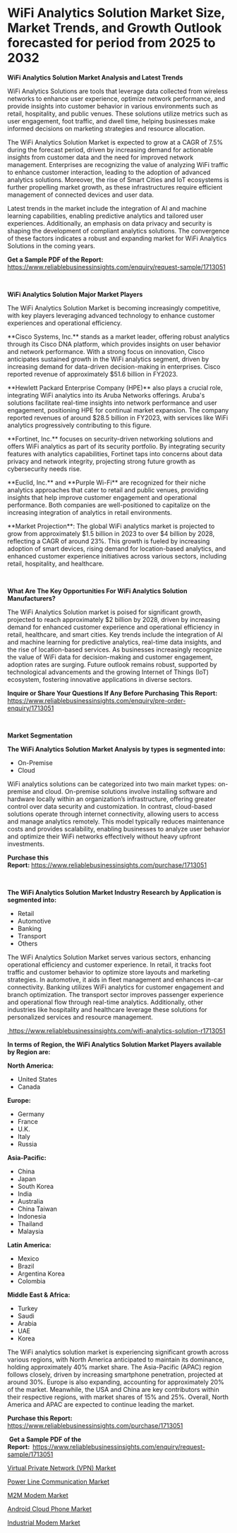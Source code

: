 <p><h1>WiFi Analytics Solution Market Size, Market Trends, and Growth Outlook forecasted for period from 2025 to 2032</h1></p><p><strong>WiFi Analytics Solution Market Analysis and Latest Trends</strong></p>
<p><p>WiFi Analytics Solutions are tools that leverage data collected from wireless networks to enhance user experience, optimize network performance, and provide insights into customer behavior in various environments such as retail, hospitality, and public venues. These solutions utilize metrics such as user engagement, foot traffic, and dwell time, helping businesses make informed decisions on marketing strategies and resource allocation.</p><p>The WiFi Analytics Solution Market is expected to grow at a CAGR of 7.5% during the forecast period, driven by increasing demand for actionable insights from customer data and the need for improved network management. Enterprises are recognizing the value of analyzing WiFi traffic to enhance customer interaction, leading to the adoption of advanced analytics solutions. Moreover, the rise of Smart Cities and IoT ecosystems is further propelling market growth, as these infrastructures require efficient management of connected devices and user data.</p><p>Latest trends in the market include the integration of AI and machine learning capabilities, enabling predictive analytics and tailored user experiences. Additionally, an emphasis on data privacy and security is shaping the development of compliant analytics solutions. The convergence of these factors indicates a robust and expanding market for WiFi Analytics Solutions in the coming years.</p></p>
<p><strong>Get a Sample PDF of the Report:&nbsp;</strong> <a href="https://www.reliablebusinessinsights.com/enquiry/request-sample/1713051?utm_campaign=950&utm_medium=2&utm_source=Github&utm_content=ia&utm_term=15022025&utm_id=wifi-analytics-solution">https://www.reliablebusinessinsights.com/enquiry/request-sample/1713051</a></p>
<p>&nbsp;</p>
<p><strong>WiFi Analytics Solution Major Market Players</strong></p>
<p><p>The WiFi Analytics Solution Market is becoming increasingly competitive, with key players leveraging advanced technology to enhance customer experiences and operational efficiency.</p><p>**Cisco Systems, Inc.** stands as a market leader, offering robust analytics through its Cisco DNA platform, which provides insights on user behavior and network performance. With a strong focus on innovation, Cisco anticipates sustained growth in the WiFi analytics segment, driven by increasing demand for data-driven decision-making in enterprises. Cisco reported revenue of approximately $51.6 billion in FY2023.</p><p>**Hewlett Packard Enterprise Company (HPE)** also plays a crucial role, integrating WiFi analytics into its Aruba Networks offerings. Aruba's solutions facilitate real-time insights into network performance and user engagement, positioning HPE for continual market expansion. The company reported revenues of around $28.5 billion in FY2023, with services like WiFi analytics progressively contributing to this figure.</p><p>**Fortinet, Inc.** focuses on security-driven networking solutions and offers WiFi analytics as part of its security portfolio. By integrating security features with analytics capabilities, Fortinet taps into concerns about data privacy and network integrity, projecting strong future growth as cybersecurity needs rise.</p><p>**Euclid, Inc.** and **Purple Wi-Fi** are recognized for their niche analytics approaches that cater to retail and public venues, providing insights that help improve customer engagement and operational performance. Both companies are well-positioned to capitalize on the increasing integration of analytics in retail environments.</p><p>**Market Projection**: The global WiFi analytics market is projected to grow from approximately $1.5 billion in 2023 to over $4 billion by 2028, reflecting a CAGR of around 23%. This growth is fueled by increasing adoption of smart devices, rising demand for location-based analytics, and enhanced customer experience initiatives across various sectors, including retail, hospitality, and healthcare.</p></p>
<p>&nbsp;</p>
<p><strong>What Are The Key Opportunities For WiFi Analytics Solution Manufacturers?</strong></p>
<p><p>The WiFi Analytics Solution market is poised for significant growth, projected to reach approximately $2 billion by 2028, driven by increasing demand for enhanced customer experience and operational efficiency in retail, healthcare, and smart cities. Key trends include the integration of AI and machine learning for predictive analytics, real-time data insights, and the rise of location-based services. As businesses increasingly recognize the value of WiFi data for decision-making and customer engagement, adoption rates are surging. Future outlook remains robust, supported by technological advancements and the growing Internet of Things (IoT) ecosystem, fostering innovative applications in diverse sectors.</p></p>
<p><strong>Inquire or Share Your Questions If Any Before Purchasing This Report:</strong> <a href="https://www.reliablebusinessinsights.com/enquiry/pre-order-enquiry/1713051?utm_campaign=950&utm_medium=2&utm_source=Github&utm_content=ia&utm_term=15022025&utm_id=wifi-analytics-solution">https://www.reliablebusinessinsights.com/enquiry/pre-order-enquiry/1713051</a></p>
<p>&nbsp;</p>
<p><strong>Market Segmentation</strong></p>
<p><strong>The WiFi Analytics Solution Market Analysis by types is segmented into:</strong></p>
<p><ul><li>On-Premise</li><li>Cloud</li></ul></p>
<p><p>WiFi analytics solutions can be categorized into two main market types: on-premise and cloud. On-premise solutions involve installing software and hardware locally within an organization’s infrastructure, offering greater control over data security and customization. In contrast, cloud-based solutions operate through internet connectivity, allowing users to access and manage analytics remotely. This model typically reduces maintenance costs and provides scalability, enabling businesses to analyze user behavior and optimize their WiFi networks effectively without heavy upfront investments.</p></p>
<p><strong>Purchase this Report:&nbsp;</strong><a href="https://www.reliablebusinessinsights.com/purchase/1713051?utm_campaign=950&utm_medium=2&utm_source=Github&utm_content=ia&utm_term=15022025&utm_id=wifi-analytics-solution">https://www.reliablebusinessinsights.com/purchase/1713051</a></p>
<p>&nbsp;</p>
<p><strong>The WiFi Analytics Solution Market Industry Research by Application is segmented into:</strong></p>
<p><ul><li>Retail</li><li>Automotive</li><li>Banking</li><li>Transport</li><li>Others</li></ul></p>
<p><p>The WiFi Analytics Solution Market serves various sectors, enhancing operational efficiency and customer experience. In retail, it tracks foot traffic and customer behavior to optimize store layouts and marketing strategies. In automotive, it aids in fleet management and enhances in-car connectivity. Banking utilizes WiFi analytics for customer engagement and branch optimization. The transport sector improves passenger experience and operational flow through real-time analytics. Additionally, other industries like hospitality and healthcare leverage these solutions for personalized services and resource management.</p></p>
<p><a href="https://www.reliablebusinessinsights.com/wifi-analytics-solution-r1713051?utm_campaign=950&utm_medium=2&utm_source=Github&utm_content=ia&utm_term=15022025&utm_id=wifi-analytics-solution">&nbsp;https://www.reliablebusinessinsights.com/wifi-analytics-solution-r1713051</a></p>
<p><strong>In terms of Region, the WiFi Analytics Solution Market Players available by Region are:</strong></p>
<p>
    <p> <strong> North America: </strong>
        <ul>
            <li>United States</li>
            <li>Canada</li>
        </ul>
        </p> 
    <p> <strong> Europe: </strong>
        <ul>
            <li>Germany</li>
            <li>France</li>
            <li>U.K.</li>
            <li>Italy</li>
            <li>Russia</li>
        </ul>
        </p> 
    <p> <strong> Asia-Pacific: </strong>
        <ul>
            <li>China</li>
            <li>Japan</li>
            <li>South Korea</li>
            <li>India</li>
            <li>Australia</li>
            <li>China Taiwan</li>
            <li>Indonesia</li>
            <li>Thailand</li>
            <li>Malaysia</li>
        </ul>
        </p> 
    <p> <strong> Latin America: </strong>
        <ul>
            <li>Mexico</li>
            <li>Brazil</li>
            <li>Argentina Korea</li>
            <li>Colombia</li>
        </ul>
        </p> 
    <p> <strong> Middle East & Africa: </strong>
        <ul>
            <li>Turkey</li>
            <li>Saudi</li>
            <li>Arabia</li>
            <li>UAE</li>
            <li>Korea</li>
        </ul>
    </p>
    </p>
<p><p>The WiFi analytics solution market is experiencing significant growth across various regions, with North America anticipated to maintain its dominance, holding approximately 40% market share. The Asia-Pacific (APAC) region follows closely, driven by increasing smartphone penetration, projected at around 30%. Europe is also expanding, accounting for approximately 20% of the market. Meanwhile, the USA and China are key contributors within their respective regions, with market shares of 15% and 25%. Overall, North America and APAC are expected to continue leading the market.</p></p>
<p><strong>Purchase this Report: </strong><a href="https://www.reliablebusinessinsights.com/purchase/1713051?utm_campaign=950&utm_medium=2&utm_source=Github&utm_content=ia&utm_term=15022025&utm_id=wifi-analytics-solution">https://www.reliablebusinessinsights.com/purchase/1713051</a></p>
<p>&nbsp;<strong>Get a Sample PDF of the Report:&nbsp;&nbsp;</strong><a href="https://www.reliablebusinessinsights.com/enquiry/request-sample/1713051?utm_campaign=950&utm_medium=2&utm_source=Github&utm_content=ia&utm_term=15022025&utm_id=wifi-analytics-solution">https://www.reliablebusinessinsights.com/enquiry/request-sample/1713051</a></p>
<p><strong></strong></p>
<p><p><a href="https://github.com/hedbomkrahe/Market-Research-Report-List-1/blob/main/virtual-private-network-vpn-market.md?utm_campaign=950&utm_medium=2&utm_source=Github&utm_content=ia&utm_term=15022025&utm_id=wifi-analytics-solution">Virtual Private Network (VPN) Market</a></p><p><a href="https://github.com/nkbaroga/Market-Research-Report-List-1/blob/main/power-line-communication-market.md?utm_campaign=950&utm_medium=2&utm_source=Github&utm_content=ia&utm_term=15022025&utm_id=wifi-analytics-solution">Power Line Communication Market</a></p><p><a href="https://github.com/lateshab69/Market-Research-Report-List-1/blob/main/m2m-modem-market.md?utm_campaign=950&utm_medium=2&utm_source=Github&utm_content=ia&utm_term=15022025&utm_id=wifi-analytics-solution">M2M Modem Market</a></p><p><a href="https://github.com/rosalinebhakta48/Market-Research-Report-List-1/blob/main/android-cloud-phone-market.md?utm_campaign=950&utm_medium=2&utm_source=Github&utm_content=ia&utm_term=15022025&utm_id=wifi-analytics-solution">Android Cloud Phone Market</a></p><p><a href="https://github.com/chongseney974/Market-Research-Report-List-1/blob/main/industrial-modem-market.md?utm_campaign=950&utm_medium=2&utm_source=Github&utm_content=ia&utm_term=15022025&utm_id=wifi-analytics-solution">Industrial Modem Market</a></p></p>